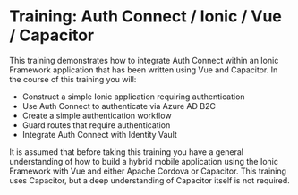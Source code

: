 # Training: Auth Connect / Ionic / Vue / Capacitor

This training demonstrates how to integrate Auth Connect within an Ionic Framework application that has been written using Vue and Capacitor. In the course of this training you will:

- Construct a simple Ionic application requiring authentication
- Use Auth Connect to authenticate via Azure AD B2C
- Create a simple authentication workflow
- Guard routes that require authentication
- Integrate Auth Connect with Identity Vault

It is assumed that before taking this training you have a general understanding of how to build a hybrid mobile application using the Ionic Framework with Vue and either Apache Cordova or Capacitor. This training uses Capacitor, but a deep understanding of Capacitor itself is not required.
